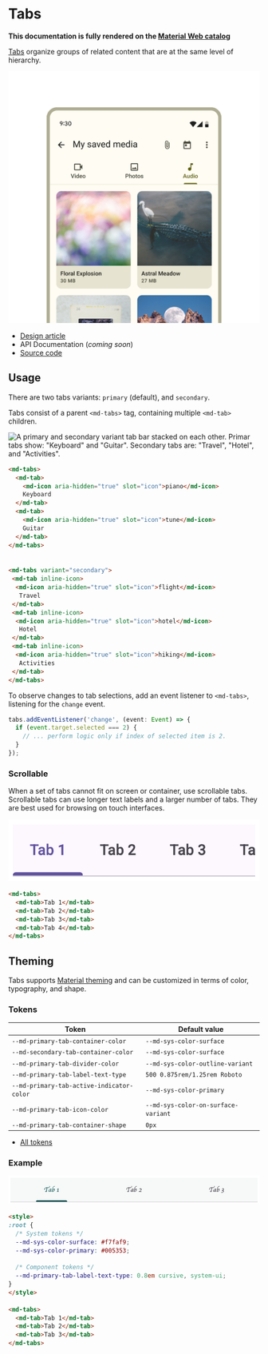 <!-- catalog-only-start --><!-- ---
name: Tabs
dirname: tabs
-----><!-- catalog-only-end -->

<catalog-component-header image-align="start">
<catalog-component-header-title slot="title">

# Tabs

<!-- no-catalog-start -->

<!--*
# Document freshness: For more information, see go/fresh-source.
freshness: { owner: 'ajakubowicz' reviewed: '2023-08-01' }
tag: 'docType:reference'
*-->

<!-- go/md-tabs -->

<!-- [TOC] -->

<!-- external-only-start -->
**This documentation is fully rendered on the
[Material Web catalog](https://material-web.dev/components/tabs/)**
<!-- external-only-end -->

<!-- no-catalog-end -->

[Tabs](https://m3.material.io/components/tabs)<!-- {.external} --> organize groups of
related content that are at the same level of hierarchy.

</catalog-component-header-title>

<img
  class="hero"
  src="images/tabs/hero.png"
  alt="Media gallery screen with tabs labeled 'Video', 'Photos', and 'Audio'.">

</catalog-component-header>

*   [Design article](https://m3.material.io/components/tabs) <!-- {.external} -->
*   API Documentation (*coming soon*)
*   [Source code](https://github.com/material-components/material-web/tree/main/tabs)
    <!-- {.external} -->

<!-- catalog-only-start -->

<!--

## Interactive Demo

{% playgroundexample dirname=dirname %}

-->

<!-- catalog-only-end -->

## Usage

There are two tabs variants: `primary` (default), and `secondary`.

Tabs consist of a parent `<md-tabs>` tag, containing multiple `<md-tab>`
children.

![A primary and secondary variant tab bar stacked on each other. Primar tabs
show: "Keyboard" and "Guitar". Secondary tabs are: "Travel", "Hotel", and
"Activities".](images/tabs/usage.png "Primary and Secondary tabs")

```html
<md-tabs>
  <md-tab>
    <md-icon aria-hidden="true" slot="icon">piano</md-icon>
    Keyboard
  </md-tab>
  <md-tab>
    <md-icon aria-hidden="true" slot="icon">tune</md-icon>
    Guitar
  </md-tab>
</md-tabs>


<md-tabs variant="secondary">
 <md-tab inline-icon>
  <md-icon aria-hidden="true" slot="icon">flight</md-icon>
   Travel
 </md-tab>
 <md-tab inline-icon>
  <md-icon aria-hidden="true" slot="icon">hotel</md-icon>
   Hotel
 </md-tab>
 <md-tab inline-icon>
  <md-icon aria-hidden="true" slot="icon">hiking</md-icon>
   Activities
 </md-tab>
</md-tabs>
```

To observe changes to tab selections, add an event listener to `<md-tabs>`,
listening for the `change` event.

```ts
tabs.addEventListener('change', (event: Event) => {
  if (event.target.selected === 2) {
    // ... perform logic only if index of selected item is 2.
  }
});
```

### Scrollable

When a set of tabs cannot fit on screen or container, use scrollable tabs.
Scrollable tabs can use longer text labels and a larger number of tabs. They are
best used for browsing on touch interfaces.

![Tabs truncated horizontally showing "Tab 1", "Tab 2", "Tab 3", and "Ta".](images/tabs/scrollable.png)

```html
<md-tabs>
  <md-tab>Tab 1</md-tab>
  <md-tab>Tab 2</md-tab>
  <md-tab>Tab 3</md-tab>
  <md-tab>Tab 4</md-tab>
</md-tabs>
```

<!-- TODO: ## Accessibility -->

## Theming

Tabs supports [Material theming](../theming.md) and can be customized in terms
of color, typography, and shape.

### Tokens

Token                                     | Default value
----------------------------------------- | -----------------------------------
`--md-primary-tab-container-color`        | `--md-sys-color-surface`
`--md-secondary-tab-container-color`      | `--md-sys-color-surface`
`--md-primary-tab-divider-color`          | `--md-sys-color-outline-variant`
`--md-primary-tab-label-text-type`        | `500 0.875rem/1.25rem Roboto`
`--md-primary-tab-active-indicator-color` | `--md-sys-color-primary`
`--md-primary-tab-icon-color`             | `--md-sys-color-on-surface-variant`
`--md-primary-tab-container-shape`        | `0px`

*   [All tokens](https://github.com/material-components/material-web/blob/main/tokens/_md-comp-tab.scss)
    <!-- {.external} -->

### Example

<!-- no-catalog-start -->

![Image of tabs with a different theme applied](images/tabs/theming.png "Tab theming example.")

<!-- no-catalog-end -->

```html
<style>
:root {
  /* System tokens */
  --md-sys-color-surface: #f7faf9;
  --md-sys-color-primary: #005353;

  /* Component tokens */
  --md-primary-tab-label-text-type: 0.8em cursive, system-ui;
}
</style>

<md-tabs>
  <md-tab>Tab 1</md-tab>
  <md-tab>Tab 2</md-tab>
  <md-tab>Tab 3</md-tab>
</md-tabs>
```
